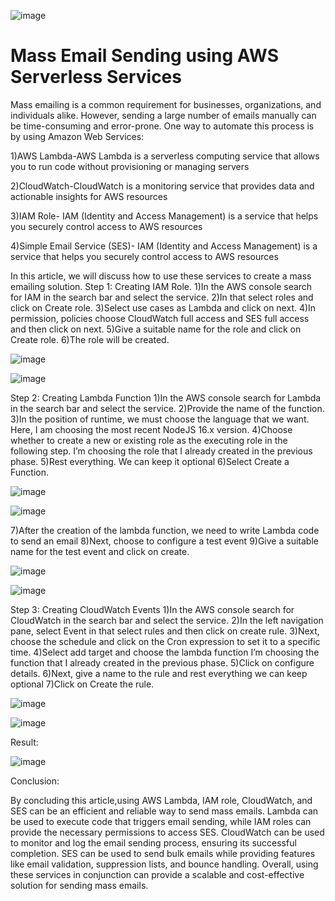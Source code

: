 ![image](https://user-images.githubusercontent.com/93040835/232543220-56457a97-0dd8-41a1-8540-f5d1017dca29.png)

# Mass Email Sending using AWS Serverless Services
Mass emailing is a common requirement for businesses, organizations, and individuals alike. However, sending a large number of emails manually can be time-consuming and error-prone. One way to automate this process is by using Amazon Web Services:

1)AWS Lambda-AWS Lambda is a serverless computing service that allows you to run code without provisioning or managing servers

2)CloudWatch-CloudWatch is a monitoring service that provides data and actionable insights for AWS resources

3)IAM Role- IAM (Identity and Access Management) is a service that helps you securely control access to AWS resources

4)Simple Email Service (SES)- IAM (Identity and Access Management) is a service that helps you securely control access to AWS resources

In this article, we will discuss how to use these services to create a mass emailing solution.
Step 1: Creating IAM Role.
1)In the AWS console search for IAM in the search bar and select the service.
2)In that select roles and click on Create role.
3)Select use cases as Lambda and click on next.
4)In permission, policies choose CloudWatch full access and SES full access and then click on next.
5)Give a suitable name for the role and click on Create role.
6)The role will be created.

![image](https://user-images.githubusercontent.com/93040835/232531566-1a556a33-271a-4b6f-9b89-2bf8cda9e2d8.png)

![image](https://user-images.githubusercontent.com/93040835/232532110-295ff402-e260-4c08-b51f-43564307ffb0.png)

Step 2: Creating Lambda Function
1)In the AWS console search for Lambda in the search bar and select the service.
2)Provide the name of the function.
3)In the position of runtime, we must choose the language that we want. Here, I am choosing the most recent NodeJS 16.x version.
4)Choose whether to create a new or existing role as the executing role in the following step. I’m choosing the role that I already created in the previous phase.
5)Rest everything. We can keep it optional
6)Select Create a Function.

![image](https://user-images.githubusercontent.com/93040835/232532597-b9b0bcac-2dc8-43dd-a8d2-2a5955232619.png)

![image](https://user-images.githubusercontent.com/93040835/232532625-447a136e-8e83-451f-a1bf-77953473808b.png)

7)After the creation of the lambda function, we need to write Lambda code to send an email
8)Next, choose to configure a test event
9)Give a suitable name for the test event and click on create.

![image](https://user-images.githubusercontent.com/93040835/232532827-cfd37eb4-245d-4a00-9271-20ea15f4815b.png)

![image](https://user-images.githubusercontent.com/93040835/232532857-d72010e9-9320-4c09-833c-a8eec574db37.png)

Step 3: Creating CloudWatch Events
1)In the AWS console search for CloudWatch in the search bar and select the service.
2)In the left navigation pane, select Event in that select rules and then click on create rule.
3)Next, choose the schedule and click on the Cron expression to set it to a specific time.
4)Select add target and choose the lambda function I’m choosing the function that I already created in the previous phase.
5)Click on configure details.
6)Next, give a name to the rule and rest everything we can keep optional
7)Click on Create the rule.

![image](https://user-images.githubusercontent.com/93040835/232533045-981b7adb-0a49-4ad3-8939-c782adbc09a8.png)

![image](https://user-images.githubusercontent.com/93040835/232533084-ba8a4aad-7764-4798-ab1a-171555de2f16.png)

Result:

![image](https://user-images.githubusercontent.com/93040835/232533134-2032e777-9821-414d-94d6-6bbe519aed68.png)


Conclusion:

By concluding this article,using AWS Lambda, IAM role, CloudWatch, and SES can be an efficient and reliable way to send mass emails. Lambda can be used to execute code that triggers email sending, while IAM roles can provide the necessary permissions to access SES. CloudWatch can be used to monitor and log the email sending process, ensuring its successful completion. SES can be used to send bulk emails while providing features like email validation, suppression lists, and bounce handling. Overall, using these services in conjunction can provide a scalable and cost-effective solution for sending mass emails.



